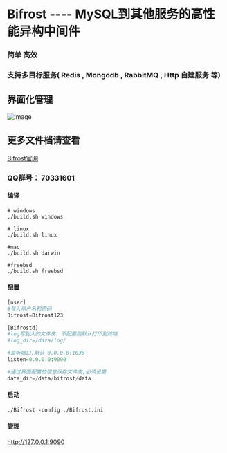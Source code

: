 # Bifrost ---- MySQL到其他服务的高性能异构中间件

### 简单  高效
### 支持多目标服务( Redis , Mongodb , RabbitMQ , Http 自建服务 等)


## 界面化管理

![image](https://github.com/jc3wish/Bifrost/blob/master/bifrost1.jpg)


## 更多文件档请查看
[Bifrost官网](http://www.xbifrost.com/)

### QQ群号： 70331601

#### 编译
`````shell
# windows
./build.sh windows

# linux
./build.sh linux

#mac
./build.sh darwin

#freebsd
./build.sh freebsd

`````


#### 配置
`````php
[user]
#登入用户名和密码
Bifrost=Bifrost123

[Bifrostd]
#log写到入的文件夹，不配置则默认打印到终端
#log_dir=/data/log/

#监听端口,默认 0.0.0.0:1036
listen=0.0.0.0:9090

#通过界面配置的信息保存文件夹,必须设置
data_dir=/data/bifrost/data

`````

#### 启动
`````shell
./Bifrost -config ./Bifrost.ini

`````

#### 管理
http://127.0.0.1:9090




